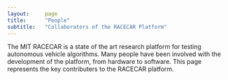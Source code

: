 ```yaml
---
layout:     page
title:      "People"
subtitle:   "Collaborators of the RACECAR Platform"
---
```


The MIT RACECAR is a state of the art research platform for testing autonomous vehicle algorithms. Many people have been involved with the development of the platform, from hardware to software.  This page represents the key contributers to the RACECAR platform.


